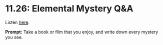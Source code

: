 # 11.26: Elemental Mystery Q&A 

Listen [here](http://www.writingexcuses.com/2016/06/26/11-26-elemental-mystery-qa/). 

**Prompt:** Take a book or film that you enjoy, and write down every mystery you see.